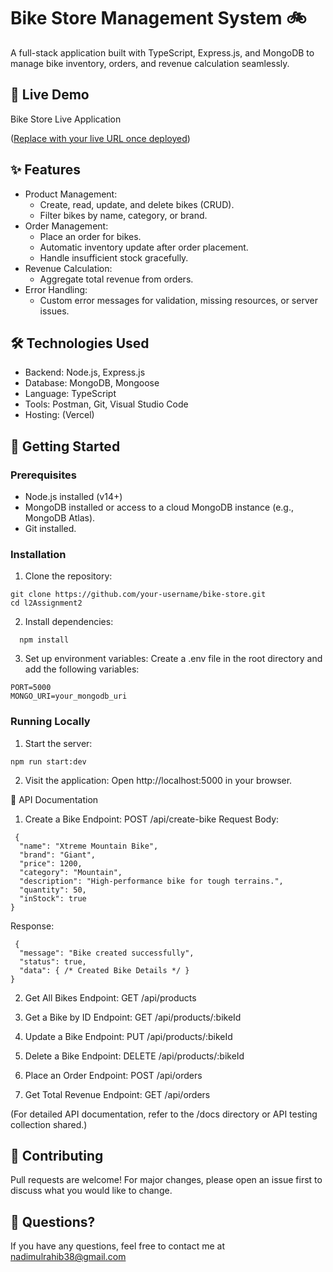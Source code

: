 # Bike Store Management System 🚲
A full-stack application built with TypeScript, Express.js, and MongoDB to manage bike inventory, orders, and revenue calculation seamlessly.

## 🚀 Live Demo
Bike Store Live Application

([Replace with your live URL once deployed](https://l2-assignment2-lovat.vercel.app/))


## ✨ Features
- Product Management:
    - Create, read, update, and delete bikes (CRUD).
    - Filter bikes by name, category, or brand.
- Order Management:
    - Place an order for bikes.
    - Automatic inventory update after order placement.
    - Handle insufficient stock gracefully.
- Revenue Calculation:
    - Aggregate total revenue from orders.
- Error Handling:
    - Custom error messages for validation, missing resources, or server issues.
## 🛠 Technologies Used
- Backend: Node.js, Express.js
- Database: MongoDB, Mongoose
- Language: TypeScript
- Tools: Postman, Git, Visual Studio Code
- Hosting: (Vercel)
## 🚀 Getting Started
### Prerequisites
- Node.js installed (v14+)
- MongoDB installed or access to a cloud MongoDB instance (e.g., MongoDB Atlas).
- Git installed.
### Installation
1. Clone the repository:



```tsx
git clone https://github.com/your-username/bike-store.git
cd l2Assignment2
```
2. Install dependencies:


```tsx
  npm install
```
3. Set up environment variables:
Create a .env file in the root directory and add the following variables:

```tsx
PORT=5000
MONGO_URI=your_mongodb_uri
```


### Running Locally
1. Start the server:


```tsx
npm run start:dev
```

2. Visit the application:
Open http://localhost:5000 in your browser.

📖 API Documentation
1. Create a Bike
Endpoint: POST /api/create-bike
Request Body:


```tsx
 {
  "name": "Xtreme Mountain Bike",
  "brand": "Giant",
  "price": 1200,
  "category": "Mountain",
  "description": "High-performance bike for tough terrains.",
  "quantity": 50,
  "inStock": true
}
```
Response:


```tsx 
 {
  "message": "Bike created successfully",
  "status": true,
  "data": { /* Created Bike Details */ }
}
```
2. Get All Bikes
Endpoint: GET /api/products

3. Get a Bike by ID
Endpoint: GET /api/products/:bikeId

4. Update a Bike
Endpoint: PUT /api/products/:bikeId

5. Delete a Bike
Endpoint: DELETE /api/products/:bikeId

6. Place an Order
Endpoint: POST /api/orders

7. Get Total Revenue
Endpoint: GET /api/orders

(For detailed API documentation, refer to the /docs directory or API testing collection shared.)


## 🙌 Contributing
Pull requests are welcome! For major changes, please open an issue first to discuss what you would like to change.

## 💬 Questions?
If you have any questions, feel free to contact me at nadimulrahib38@gmail.com
